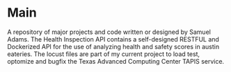 # Main
A repository of major projects and code written or designed by Samuel Adams.
The Health Inspection API contains a self-designed RESTFUL and Dockerized API for the use of analyzing health and safety scores in austin eateries.
The locust files are part of my current project to load test, optomize and bugfix the Texas Advanced Computing Center TAPIS service.  
